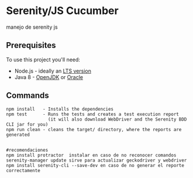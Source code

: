 # Serenity/JS Cucumber

manejo de serenity js



## Prerequisites
 
To use this project you'll need:
- Node.js - ideally an [LTS version](https://nodejs.org/en/download/) 
- Java 8 - [OpenJDK](http://www.azul.com/downloads/zulu/) or [Oracle](http://www.oracle.com/technetwork/java/javase/downloads/jre8-downloads-2133155.html)
 
## Commands

```
npm install   - Installs the dependencies
npm test      - Runs the tests and creates a test execution report
                (it will also download WebDriver and the Serenity BDD CLI jar for you)
npm run clean - cleans the target/ directory, where the reports are generated                     


#recomendaciones
npm install protractor  instalar en caso de no reconocer comandos
serenity-manager update sirve para actualizar geckodriver y webdriver
npm install serenity-cli --save-dev en caso de no generar el reporte correctamente